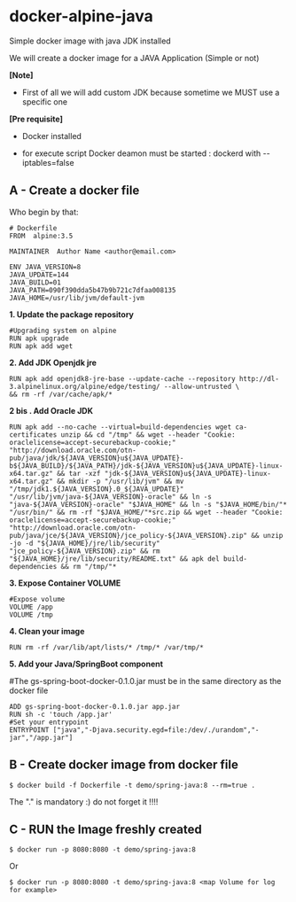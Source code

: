 # docker-alpine-java
Simple docker image with java JDK installed

We will create a docker image for a JAVA Application (Simple or not)

**[Note]**
- First of all we will add custom JDK because  sometime we MUST use a specific one



**[Pre requisite]**
- Docker installed

- for execute script Docker deamon must be started : dockerd with  --iptables=false



## A - Create a docker file 
Who begin by that:

    # Dockerfile
    FROM  alpine:3.5

    MAINTAINER  Author Name <author@email.com>
    
    ENV JAVA_VERSION=8 
    JAVA_UPDATE=144 
    JAVA_BUILD=01
    JAVA_PATH=090f390dda5b47b9b721c7dfaa008135    
    JAVA_HOME=/usr/lib/jvm/default-jvm
   

**1. Update the package repository**

    #Upgrading system on alpine
    RUN apk upgrade
    RUN apk add wget

**2. Add JDK Openjdk jre**

    RUN apk add openjdk8-jre-base --update-cache --repository http://dl-3.alpinelinux.org/alpine/edge/testing/ --allow-untrusted \
    && rm -rf /var/cache/apk/*
    
**2 bis . Add Oracle JDK**
 
    RUN apk add --no-cache --virtual=build-dependencies wget ca-certificates unzip && cd "/tmp" && wget --header "Cookie: oraclelicense=accept-securebackup-cookie;" "http://download.oracle.com/otn-pub/java/jdk/${JAVA_VERSION}u${JAVA_UPDATE}-b${JAVA_BUILD}/${JAVA_PATH}/jdk-${JAVA_VERSION}u${JAVA_UPDATE}-linux-x64.tar.gz" && tar -xzf "jdk-${JAVA_VERSION}u${JAVA_UPDATE}-linux-x64.tar.gz" && mkdir -p "/usr/lib/jvm" && mv "/tmp/jdk1.${JAVA_VERSION}.0_${JAVA_UPDATE}" "/usr/lib/jvm/java-${JAVA_VERSION}-oracle" && ln -s "java-${JAVA_VERSION}-oracle" "$JAVA_HOME" && ln -s "$JAVA_HOME/bin/"* "/usr/bin/" && rm -rf "$JAVA_HOME/"*src.zip && wget --header "Cookie: oraclelicense=accept-securebackup-cookie;" "http://download.oracle.com/otn-pub/java/jce/${JAVA_VERSION}/jce_policy-${JAVA_VERSION}.zip" && unzip -jo -d "${JAVA_HOME}/jre/lib/security" "jce_policy-${JAVA_VERSION}.zip" && rm "${JAVA_HOME}/jre/lib/security/README.txt" && apk del build-dependencies && rm "/tmp/"*


**3. Expose Container VOLUME**

    #Expose volume
    VOLUME /app
    VOLUME /tmp

**4. Clean your image**

    RUN rm -rf /var/lib/apt/lists/* /tmp/* /var/tmp/*


**5. Add your Java/SpringBoot component**

#The gs-spring-boot-docker-0.1.0.jar must be in the same directory as the docker file

    ADD gs-spring-boot-docker-0.1.0.jar app.jar
    RUN sh -c 'touch /app.jar'
    #Set your entrypoint
    ENTRYPOINT ["java","-Djava.security.egd=file:/dev/./urandom","-jar","/app.jar"]


## B - Create docker image from docker file

    $ docker build -f Dockerfile -t demo/spring-java:8 --rm=true .

The "." is mandatory :) do not forget it !!!!


## C - RUN the Image freshly created
    $ docker run -p 8080:8080 -t demo/spring-java:8

Or

    $ docker run -p 8080:8080 -t demo/spring-java:8 <map Volume for log for example>